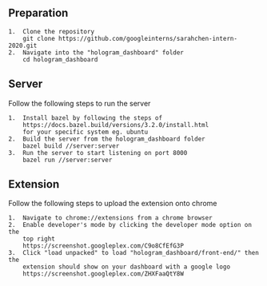 ## Preparation
    1.  Clone the repository 
        git clone https://github.com/googleinterns/sarahchen-intern-2020.git
    2.  Navigate into the "hologram_dashboard" folder
        cd hologram_dashboard

## Server 
Follow the following steps to run the server 

    1.  Install bazel by following the steps of 
        https://docs.bazel.build/versions/3.2.0/install.html
        for your specific system eg. ubuntu
    2.  Build the server from the hologram_dashboard folder
        bazel build //server:server
    3.  Run the server to start listening on port 8000
        bazel run //server:server

## Extension
Follow the following steps to upload the extension onto chrome

    1.  Navigate to chrome://extensions from a chrome browser
    2.  Enable developer's mode by clicking the developer mode option on the
        top right
        https://screenshot.googleplex.com/C9o8CfEfG3P
    3.  Click "load unpacked" to load "hologram_dashboard/front-end/" then the
        extension should show on your dashboard with a google logo
        https://screenshot.googleplex.com/ZHXFaaQtY8W
